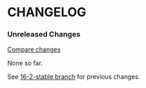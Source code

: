 # CHANGELOG

### Unreleased Changes

[Compare changes](https://github.com/codevise/pageflow/compare/16-2-stable...master)

None so far.

See
[16-2-stable branch](https://github.com/codevise/pageflow/blob/16-2-stable/CHANGELOG.md)
for previous changes.
